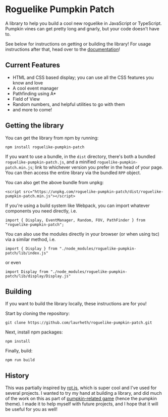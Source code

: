 # Roguelike Pumpkin Patch

A library to help you build a cool new roguelike in JavaScript or TypeScript. Pumpkin vines can get pretty long and gnarly, but your code doesn't have to.

See below for instructions on getting or building the library! For usage instructions after that, head over to the [documentation](https://laurheth.github.io/roguelike-pumpkin-patch/)!

## Current Features
- HTML and CSS based display; you can use all the CSS features you know and love
- A cool event manager
- Pathfinding using A*
- Field of View
- Random numbers, and helpful utilities to go with them
- and more to come!


## Getting the library

You can get the library from npm by running:

```npm install roguelike-pumpkin-patch```

If you want to use a bundle, in the `dist` directory, there's both a bundled `roguelike-pumpkin-patch.js`, and a minified `roguelike-pumpkin-patch.min.js`; link to whichever version you prefer in the head of your page. You can then access the entire library via the bundled `RPP` object.

You can also get the above bundle from unpkg:

```<script src="https://unpkg.com/roguelike-pumpkin-patch/dist/roguelike-pumpkin-patch.min.js"></script>```

If you're using a build system like Webpack, you can import whatever components you need directly, i.e.

```import { Display, EventManager, Random, FOV, PathFinder } from "roguelike-pumpkin-patch";```

You can also use the modules directly in your browser (or when using tsc) via a similar method, i.e.

```import { Display } from "./node_modules/roguelike-pumpkin-patch/lib/index.js"```

or even

```import Display from "./node_modules/roguelike-pumpkin-patch/lib/display/Display.js"```

## Building

If you want to build the library locally, these instructions are for you!

Start by cloning the repository:

```git clone https://github.com/laurheth/roguelike-pumpkin-patch.git```

Next, install npm packages:

```npm install```

Finally, build:

```npm run build```

## History

This was partially inspired by [rot.js](http://ondras.github.io/rot.js/hp/), which is super cool and I've used for several projects. I wanted to try my hand at building a library, and did much of the work on this as part of [pumpkin-related game](https://laurheth.itch.io/the-pumpkin-oubliette) (hence the pumpkin theme). I made it to help myself with future projects, and I hope that it will be useful for you as well!
